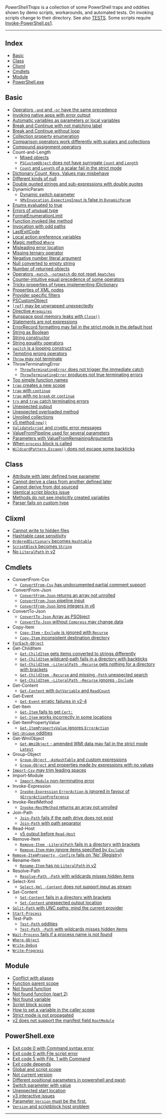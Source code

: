 
[TESTS]: ./TESTS.md
[Invoke-PowerShell.ps1]: https://www.powershellgallery.com/packages/Invoke-PowerShell

*PowerShellTraps* is a collection of some PowerShell traps and oddities shown
by demo scripts, workarounds, and automated tests. On invoking scripts change
to their directory. See also [TESTS]. Some scripts require
[Invoke-PowerShell.ps1].

---

## Index

- [Basic](#basic)
- [Class](#class)
- [Clixml](#clixml)
- [Cmdlets](#cmdlets)
- [Module](#module)
- [PowerShell.exe](#powershellexe)

## Basic

<!--Basic-->
- [Operators `-and` and `-or` have the same precedence](Basic/And-and-or-have-same-precedence)
- [Invoking native apps with error output](Basic/App-with-error-output)
- [Automatic variables as parameters or local variables](Basic/Automatic-variables)
- [Break and Continue with not matching label](Basic/Break-and-Continue-with-not-matching-label)
- [Break and Continue without loop](Basic/Break-and-Continue-without-loop)
- [Collection property enumeration](Basic/Collection-property-enumeration)
- [Comparison operators work differently with scalars and collections](Basic/Comparison-operators-with-collections)
- [Compound assignment operators](Basic/Compound-assignment-operators)
- Count-and-Length
    - [Mixed objects](Basic/Count-and-Length/Mixed-objects)
    - [`PSCustomObject` does not have surrogate `Count` and `Length`](Basic/Count-and-Length/PSCustomObject)
    - [`Count` and `Length` of a scalar fail in the strict mode](Basic/Count-and-Length/Strict-Mode)
- [Dictionary Count, Keys, Values may misbehave](Basic/Dictionary-Count-Keys-Values)
- [Different kinds of null](Basic/Different-kinds-of-null)
- [Double quoted strings and sub-expressions with double quotes](Basic/Double-quoted-string)
- DynamicParam
    - [Dynamic switch parameter](Basic/DynamicParam/Dynamic-switch-parameter)
    - [`$MyInvocation.ExpectingInput` is false in `DynamicParam`](Basic/DynamicParam/ExpectingInput-is-false)
- [Enums evaluated to true](Basic/Enums-evaluated-to-true)
- [Errors of unusual type](Basic/Errors-of-unusual-type)
- [FormatEnumerationLimit](Basic/FormatEnumerationLimit)
- [Function invoked like method](Basic/Function-invoked-like-method)
- [Invocation with odd paths](Basic/Invocation-with-odd-paths)
- [LastExitCode](Basic/LastExitCode)
- [Local action preference variables](Basic/Local-ActionPreference)
- [Magic method `Where`](Basic/Magic-method-Where)
- [Misleading error location](Basic/Misleading-error-location)
- [Missing ternary operator](Basic/Missing-ternary-operator)
- [Negative number literal argument](Basic/Negative-number-literal-argument)
- [Null converted to empty string](Basic/Null-converted-to-empty-string)
- [Number of returned objects](Basic/Number-of-returned-objects)
- [Operators `-match`, `-notmatch` do not reset `$matches`](Basic/Operators-match-notmatch-and-matches)
- [Counter-intuitive equal precedence of some operators](Basic/Operators-with-equal-precedence)
- [Tricky properties of types implementing IDictionary](Basic/Properties-of-IDictionary)
- [Properties of XML nodes](Basic/Properties-of-XmlNode)
- [Provider specific filters](Basic/Provider-specific-Filter)
- [PSCustomObject](Basic/PSCustomObject)
- [`[ref]` may be unwrapped unexpectedly](Basic/PSReference)
- [Directive `#requires`](Basic/Requires)
- [Runspace pool memory leaks with `Close()`](Basic/RunspacePool)
- [Statements are not expressions](Basic/Statements-are-not-expressions)
- [ErrorRecord formatting may fail in the strict mode in the default host](Basic/Strict-mode-ErrorRecord-formatting)
- [String as Boolean](Basic/String-as-Boolean)
- [String constructor](Basic/String-constructor)
- [String equality operators](Basic/String-equality-operators)
- [`switch` is a looping construct](Basic/Switch-is-a-looping-construct)
- [Tempting wrong operators](Basic/Tempting-wrong-operators)
- [`Throw` may not terminate](Basic/Throw-may-not-terminate)
- ThrowTerminatingError
    - [`ThrowTerminatingError` does not trigger the immediate catch](Basic/ThrowTerminatingError/Catch-is-not-called)
    - [`ThrowTerminatingError` produces not true terminating errors](Basic/ThrowTerminatingError/Not-true-terminating)
- [Too simple function names](Basic/Too-simple-function-names)
- [`trap` creates a new scope](Basic/Trap-creates-a-new-scope)
- [`trap` with `continue`](Basic/Trap-with-continue)
- [`trap` with no `break` or `continue`](Basic/Trap-with-no-break-or-continue)
- [`try` and `trap` catch terminating errors](Basic/Try-and-trap-catch-terminating-errors)
- [Unexpected output](Basic/Unexpected-output)
- [Unexpected overloaded method](Basic/Unexpected-overloaded-method)
- [Unrolled collections](Basic/Unrolled-collections)
- [v5 method `new()`](Basic/v5-Method-New)
- [`ValidateScript` and cryptic error messages](Basic/ValidateScript-attribute)
- [ValueFromPipeline used for several parameters](Basic/ValueFromPipeline)
- [Parameters with ValueFromRemainingArguments](Basic/ValueFromRemainingArguments)
- [When `process` block is called](Basic/When-Process-block-is-called)
- [`WildcardPattern.Escape()` does not escape some backticks](Basic/WildcardPattern)
<!--Basic-->

## Class

<!--Class-->
- [Attribute with later defined type parameter](Class/Attribute-with-later-defined-type-parameter)
- [Cannot derive a class from another defined later](Class/Cannot-derive-from-defined-later)
- [Cannot derive from dot sourced](Class/Cannot-derive-from-dot-sourced)
- [Identical script blocks issue](Class/Identical-scriptblocks-issue)
- [Methods do not see implicitly created variables](Class/Method-cannot-see-created-variable)
- [Parser fails on custom type](Class/Parser-fails-on-custom-type)
<!--Class-->

## Clixml

<!--Clixml-->
- [Cannot write to hidden files](Clixml/Cannot-write-to-hidden-files)
- [Hashtable case sensitivity](Clixml/Hashtable-case-sensitivity)
- [`OrderedDictionary` becomes `Hashtable`](Clixml/OrderedDictionary-becomes-Hashtable)
- [`ScriptBlock` becomes `String`](Clixml/ScriptBlock-becomes-String)
- [No `LiteralPath` in v2](Clixml/v2-no-LiteralPath)
<!--Clixml-->

## Cmdlets

<!--Cmdlets-->
- ConvertFrom-Csv
    - [`ConvertFrom-Csv` has undocumented partial comment support](Cmdlets/ConvertFrom-Csv/Partial-comment-support)
- ConvertFrom-Json
    - [`ConvertFrom-Json` returns an array not unrolled](Cmdlets/ConvertFrom-Json/Not-unrolled-result)
    - [`ConvertFrom-Json` pipeline input](Cmdlets/ConvertFrom-Json/Piping-content)
    - [`ConvertFrom-Json` long integers in v6](Cmdlets/ConvertFrom-Json/v6-long-integers)
- ConvertTo-Json
    - [`ConvertTo-Json` Array as PSObject](Cmdlets/ConvertTo-Json/Array-as-PSObject)
    - [`ConvertTo-Json` without `Compress` may change data](Cmdlets/ConvertTo-Json/v3-Without-Compress)
- Copy-Item
    - [`Copy-Item` - `Exclude` is ignored with `Recurse`](Cmdlets/Copy-Item/Exclude-and-Recurse)
    - [`Copy-Item` inconsistent destination directory](Cmdlets/Copy-Item/Inconsistent-destination)
- [`ForEach-Object`](Cmdlets/ForEach-Object)
- Get-ChildItem
    - [`Get-ChildItem` gets items converted to strings differently](Cmdlets/Get-ChildItem/Different-FileInfo-ToString)
    - [`Get-ChildItem` wildcard-path fails in a directory with backticks](Cmdlets/Get-ChildItem/Directory-with-backticks)
    - [`Get-ChildItem -LiteralPath -Recurse` gets nothing for a directory with brackets](Cmdlets/Get-ChildItem/Directory-with-brackets)
    - [`Get-ChildItem -Recurse` and missing `-Path` unexpected search](Cmdlets/Get-ChildItem/Missing-path-and-Recurse)
    - [`Get-ChildItem -LiteralPath -Recurse` ignores `-Include`](Cmdlets/Get-ChildItem/v5-LiteralPath-Recurse-ignores-Include)
- Get-Content
    - [`Get-Content` with `OutVariable` and `ReadCount`](Cmdlets/Get-Content/OutVariable-and-ReadCount)
- Get-Event
    - [`Get-Event` erratic failures in v2-4](Cmdlets/Get-Event/v2-4-Erratic-failure)
- Get-Item
    - [`Get-Item` fails to get `Cert:`](Cmdlets/Get-Item/Certificate-provider)
    - [`Get-Item` works incorrectly in some locations](Cmdlets/Get-Item/Directory-with-brackets)
- Get-ItemPropertyValue
    - [`Get-ItemPropertyValue` ignores `ErrorAction`](Cmdlets/Get-ItemPropertyValue/ErrorAction-ignored)
- [`Get-Unique` oddities](Cmdlets/Get-Unique)
- Get-WmiObject
    - [`Get-WmiObject` - amended WMI data may fail in the strict mode `Latest`](Cmdlets/Get-WmiObject/Strict-mode-Latest)
- Group-Object
    - [`Group-Object -AsHashTable` and custom expressions](Cmdlets/Group-Object/AsHashTable)
    - [`Group-Object` and properties made by expressions with no values](Cmdlets/Group-Object/Expression-with-no-value)
- [`Import-Csv` may trim leading spaces](Cmdlets/Import-Csv)
- Import-Module
    - [`Import-Module` non-terminating error](Cmdlets/Import-Module/Non-terminating-error)
- Invoke-Expression
    - [`Invoke-Expression` `ErrorAction` is ignored in favour of `$ErrorActionPreference`](Cmdlets/Invoke-Expression/ErrorAction)
- Invoke-RestMethod
    - [`Invoke-RestMethod` returns an array not unrolled](Cmdlets/Invoke-RestMethod/Not-unrolled-result)
- Join-Path
    - [`Join-Path` fails if the path drive does not exist](Cmdlets/Join-Path/Drive-does-not-exist)
    - [`Join-Path` with path separator](Cmdlets/Join-Path/With-path-separator)
- Read-Host
    - [v5 output before `Read-Host`](Cmdlets/Read-Host/v5-Output-before-Read-Host)
- Remove-Item
    - [`Remove-Item -LiteralPath` fails in a directory with brackets](Cmdlets/Remove-Item/Directory-with-brackets)
    - [`Remove-Item` may ignore items specified by `Exclude`](Cmdlets/Remove-Item/Exclude-may-be-ignored)
- [`Remove-ItemProperty -Confirm` fails on 'No' (Registry)](Cmdlets/Remove-ItemProperty)
- Rename-Item
    - [`Rename-Item` has no `LiteralPath` in v2](Cmdlets/Rename-Item/v2-no-LiteralPath)
- Resolve-Path
    - [`Resolve-Path -Path` with wildcards misses hidden items](Cmdlets/Resolve-Path/Wildcards-miss-hidden-items)
- Select-Xml
    - [`Select-Xml -Content` does not support input as stream](Cmdlets/Select-Xml/Content-as-stream)
- Set-Content
    - [`Set-Content` fails in a directory with brackets](Cmdlets/Set-Content/Directory-with-brackets)
    - [`Set-Content` unexpected output location](Cmdlets/Set-Content/Unexpected-output-location)
- [`Split-Path` with UNC paths: mind the current provider](Cmdlets/Split-Path)
- [`Start-Process`](Cmdlets/Start-Process)
- Test-Path
    - [`Test-Path` oddities](Cmdlets/Test-Path/Incorrect-in-odd-location)
    - [`Test-Path -Path` with wildcards misses hidden items](Cmdlets/Test-Path/Wildcards-miss-hidden-items)
- [`Wait-Process` fails if a process name is not found](Cmdlets/Wait-Process)
- [`Where-Object`](Cmdlets/Where-Object)
- [`Write-Debug`](Cmdlets/Write-Debug)
- [`Write-Progress`](Cmdlets/Write-Progress)
<!--Cmdlets-->

## Module

<!--Module-->
- [Conflict with aliases](Module/Conflict-with-aliases)
- [Function parent scope](Module/Function-parent-scope)
- [Not found function](Module/Not-found-function)
- [Not found function (part 2)](Module/Not-found-function-2)
- [Not found variable](Module/Not-found-variable)
- [Script block scope](Module/Script-block-scope)
- [How to set a variable in the caller scope](Module/Set-variable-in-caller-scope)
- [Strict mode is not propagated](Module/Strict-mode-is-not-propagated)
- [v2 does not support the manifest field `RootModule`](Module/v2-Manifest-RootModule-is-not-supported)
<!--Module-->

## PowerShell.exe

<!--PowerShell.exe-->
- [Exit code 0 with Command syntax error](PowerShell.exe/Exit-code-0-with-Command-syntax-error)
- [Exit code 0 with File script error](PowerShell.exe/Exit-code-0-with-File-script-error)
- [Exit code 5 with File, 1 with Command](PowerShell.exe/Exit-code-5-with-File-1-with-Command)
- [Exit code depends](PowerShell.exe/Exit-code-depends)
- [Global and script scope](PowerShell.exe/Global-and-script-scope)
- [Not current version](PowerShell.exe/Not-current-version)
- [Different positional parameters in powershell and pwsh](PowerShell.exe/Positional-Command-File)
- [Switch parameter with value](PowerShell.exe/Switch-parameter-with-value)
- [Unexpected start location](PowerShell.exe/Unexpected-start-location)
- [v3 interactive issues](PowerShell.exe/v3-Interactive-issues)
- [Parameter `Version` must be the first.](PowerShell.exe/Version-parameter)
- [`Version` and scriptblock host problem](PowerShell.exe/Version-scriptblock-host-problem)
<!--PowerShell.exe-->

---
